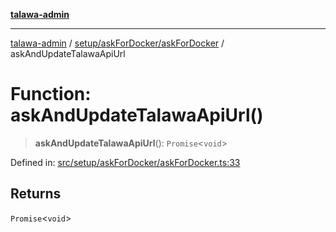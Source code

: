 [**talawa-admin**](../../../../README.md)

***

[talawa-admin](../../../../modules.md) / [setup/askForDocker/askForDocker](../README.md) / askAndUpdateTalawaApiUrl

# Function: askAndUpdateTalawaApiUrl()

> **askAndUpdateTalawaApiUrl**(): `Promise`\<`void`\>

Defined in: [src/setup/askForDocker/askForDocker.ts:33](https://github.com/bint-Eve/talawa-admin/blob/e05e1a03180dbbfc7ba850102958ea6b6cd4b01e/src/setup/askForDocker/askForDocker.ts#L33)

## Returns

`Promise`\<`void`\>
